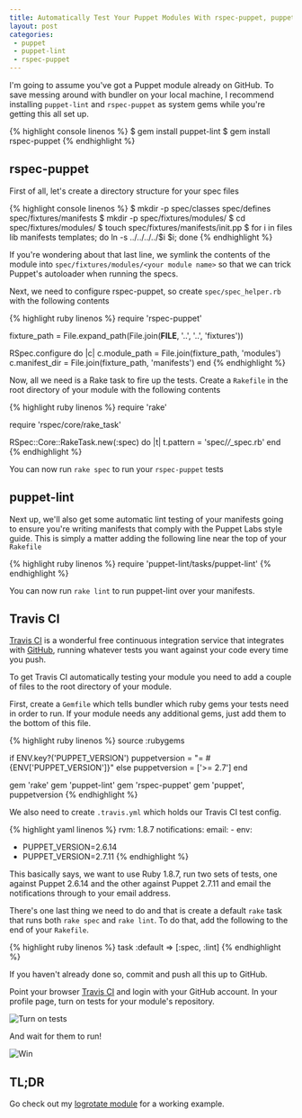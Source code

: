 ```yaml
---
title: Automatically Test Your Puppet Modules With rspec-puppet, puppet-lint And Travis CI
layout: post
categories:
 - puppet
 - puppet-lint
 - rspec-puppet
---
```


I'm going to assume you've got a Puppet module already on GitHub.  To save
messing around with bundler on your local machine, I recommend installing
`puppet-lint` and `rspec-puppet` as system gems while you're getting this all
set up.

{% highlight console linenos %}
$ gem install puppet-lint
$ gem install rspec-puppet
{% endhighlight %}

## rspec-puppet

First of all, let's create a directory structure for your spec files

{% highlight console linenos %}
$ mkdir -p spec/classes spec/defines spec/fixtures/manifests
$ mkdir -p spec/fixtures/modules/<your module name>
$ cd spec/fixtures/modules/<your module name>
$ touch spec/fixtures/manifests/init.pp
$ for i in files lib manifests templates; do ln -s ../../../../$i $i; done
{% endhighlight %}

If you're wondering about that last line, we symlink the contents of the module
into `spec/fixtures/modules/<your module name>` so that we can trick Puppet's
autoloader when running the specs.

Next, we need to configure rspec-puppet, so create `spec/spec_helper.rb` with
the following contents

{% highlight ruby linenos %}
require 'rspec-puppet'

fixture_path = File.expand_path(File.join(__FILE__, '..', '..', 'fixtures'))

RSpec.configure do |c|
  c.module_path = File.join(fixture_path, 'modules')
  c.manifest_dir = File.join(fixture_path, 'manifests')
end
{% endhighlight %}

Now, all we need is a Rake task to fire up the tests.  Create a `Rakefile` in
the root directory of your module with the following contents

{% highlight ruby linenos %}
require 'rake'

require 'rspec/core/rake_task'

RSpec::Core::RakeTask.new(:spec) do |t|
  t.pattern = 'spec/*/*_spec.rb'
end
{% endhighlight %}

You can now run `rake spec` to run your `rspec-puppet` tests

## puppet-lint

Next up, we'll also get some automatic lint testing of your manifests going to
ensure you're writing manifests that comply with the Puppet Labs style guide.
This is simply a matter adding the following line near the top of your
`Rakefile`

{% highlight ruby linenos %}
require 'puppet-lint/tasks/puppet-lint'
{% endhighlight %}

You can now run `rake lint` to run puppet-lint over your manifests.

## Travis CI

[Travis CI](http://travis-ci.org) is a wonderful free continuous integration
service that integrates with [GitHub](https://github.com), running whatever
tests you want against your code every time you push.

To get Travis CI automatically testing your module you need to add a couple of
files to the root directory of your module.

First, create a `Gemfile` which tells bundler which ruby gems your tests need in
order to run.  If your module needs any additional gems, just add them to the
bottom of this file.

{% highlight ruby linenos %}
source :rubygems

if ENV.key?('PUPPET_VERSION')
  puppetversion = "= #{ENV['PUPPET_VERSION']}"
else
  puppetversion = ['>= 2.7']
end

gem 'rake'
gem 'puppet-lint'
gem 'rspec-puppet'
gem 'puppet', puppetversion
{% endhighlight %}

We also need to create `.travis.yml` which holds our Travis CI test config.

{% highlight yaml linenos %}
rvm: 1.8.7
notifications:
  email:
    - <your email address>
env:
  - PUPPET_VERSION=2.6.14
  - PUPPET_VERSION=2.7.11
{% endhighlight %}

This basically says, we want to use Ruby 1.8.7, run two sets of tests, one
against Puppet 2.6.14 and the other against Puppet 2.7.11 and email the
notifications through to your email address.

There's one last thing we need to do and that is create a default `rake` task
that runs both `rake spec` and `rake lint`.  To do that, add the following to
the end of your `Rakefile`.

{% highlight ruby linenos %}
task :default => [:spec, :lint]
{% endhighlight %}

If you haven't already done so, commit and push all this up to GitHub.

Point your browser [Travis CI](http://travis-ci.org) and login with your GitHub
account.  In your profile page, turn on tests for your module's repository.

![Turn on tests](https://img.skitch.com/20120302-e2y2xk2cxb6mwnuhhynrjfp7m8.jpg)

And wait for them to run!

![Win](https://img.skitch.com/20120302-txxietenui82dsxyjubajnqt2e.jpg)

## TL;DR

Go check out my [logrotate module](https://github/rodjek/puppet-logrotate) for
a working example.
